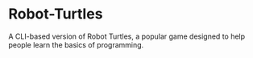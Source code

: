 # Robot-Turtles
A CLI-based version of Robot Turtles, a popular game designed to help people learn the basics of programming.
